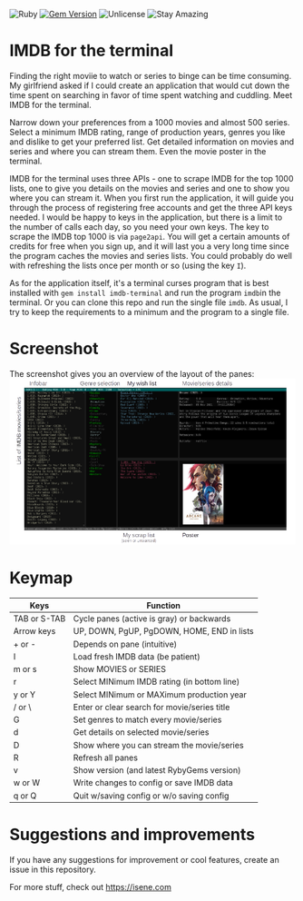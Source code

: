 
![Ruby](https://img.shields.io/badge/language-Ruby-red) [![Gem Version](https://badge.fury.io/rb/imdb-terminal.svg)](https://badge.fury.io/rb/imdb-terminal) ![Unlicense](https://img.shields.io/badge/license-Unlicense-green) ![Stay Amazing](https://img.shields.io/badge/Stay-Amazing-important)

# IMDB for the terminal
Finding the right moviie to watch or series to binge can be time consuming. My
girlfriend asked if I could create an application that would cut down the time
spent on searching in favor of time spent watching and cuddling. Meet
IMDB for the terminal.

Narrow down your preferences from a 1000 movies and almost 500 series. Select
a minimum IMDB rating, range of production years, genres you like and dislike
to get your preferred list. Get detailed information on movies and series and
where you can stream them. Even the movie poster in the terminal.

IMDB for the terminal uses three APIs - one to scrape IMDB for the top 1000
lists, one to give you details on the movies and series and one to show you
where you can stream it. When you first run the application, it will guide you
through the process of registering free accounts and get the three API keys
needed. I would be happy to keys in the application, but there is a limit to
the number of calls each day, so you need your own keys. The key to scrape the
IMDB top 1000 is via `page2api`. You will get a certain amounts of credits for
free when you sign up, and it will last you a very long time since the program
caches the movies and series lists. You could probably do well with refreshing
the lists once per month or so (using the key `I`).

As for the application itself, it's a terminal curses program that is best
installed with `gem install imdb-terminal` and run the program `imdb`in the
terminal. Or you can clone this repo and run the single file `imdb`. As usual,
I try to keep the requirements to a minimum and the program to a single file.

# Screenshot
The screenshot gives you an overview of the layout of the panes:
![IMDB-terminal screenshot](img/screenshot.png)

# Keymap
Keys         | Function
-------------|--------------------
TAB or S-TAB | Cycle panes (active is gray) or backwards
Arrow keys   | UP, DOWN, PgUP, PgDOWN, HOME, END in lists
\+ or -       | Depends on pane (intuitive)
I            | Load fresh IMDB data (be patient)
m or s       | Show MOVIES or SERIES
r            | Select MINimum IMDB rating (in bottom line)
y or Y       | Select MINimum or MAXimum production year
/ or \\       | Enter or clear search for movie/series title
G            | Set genres to match every movie/series
d            | Get details on selected movie/series
D            | Show where you can stream the movie/series
R            | Refresh all panes
v            | Show version (and latest RybyGems version)
w or W       | Write changes to config or save IMDB data
q or Q       | Quit w/saving config or w/o saving config

# Suggestions and improvements
If you have any suggestions for improvement or cool features, create an issue
in this repository.

For more stuff, check out https://isene.com
